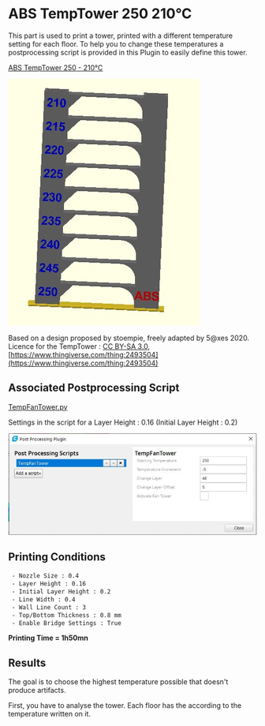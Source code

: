# ABS TempTower 250 210°C

This part is used to print a tower, printed with a different temperature setting for each floor. To help you to change these temperatures a postprocessing script is provided in this Plugin to easily define this tower.

[ABS TempTower 250 - 210°C](https://github.com/5axes/Calibration-Shapes/blob/master/models/TempTowerABS.stl)

![ABS TempTower 250 - 210°C](https://github.com/5axes/Calibration-Shapes/blob/master/images/TempTowerABS.jpg)

Based on a design proposed by stoempie, freely adapted by 5@xes  2020. Licence for the TempTower : [CC BY-SA 3.0](https://creativecommons.org/licenses/by-sa/3.0/legalcode), [https://www.thingiverse.com/thing:2493504](https://www.thingiverse.com/thing:2493504)

Associated Postprocessing Script
--

[TempFanTower.py](https://github.com/5axes/Calibration-Shapes/blob/master/resources/TempFanTower.py)


Settings in the script for a Layer Height : 0.16 (Initial Layer Height : 0.2)

![Settings Script TempTower ABS](https://github.com/5axes/Calibration-Shapes/blob/master/images/Reglage_Script_TempTowerABS.jpg)

## Printing Conditions
     - Nozzle Size : 0.4
     - Layer Height : 0.16
     - Initial Layer Height : 0.2
     - Line Width : 0.4
     - Wall Line Count : 3
     - Top/Bottom Thickness : 0.8 mm
     - Enable Bridge Settings : True

**Printing Time = 1h50mn**


## Results
The goal is to choose the highest temperature possible that doesn't produce artifacts.

First, you have to analyse the tower. Each floor has the according to the temperature written on it.